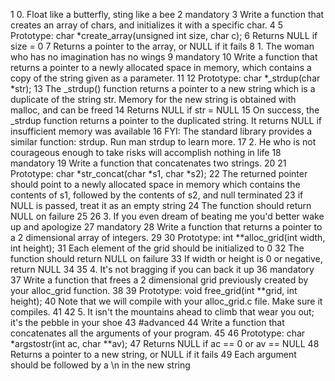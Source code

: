 1 0. Float like a butterfly, sting like a bee                                                                                                                           2 mandatory
  3 Write a function that creates an array of chars, and initializes it with a specific char.
  4
  5 Prototype: char *create_array(unsigned int size, char c);
  6 Returns NULL if size = 0
  7 Returns a pointer to the array, or NULL if it fails
  8 1. The woman who has no imagination has no wings
  9 mandatory
 10 Write a function that returns a pointer to a newly allocated space in memory, which contains a copy of the string given as a parameter.
 11
 12 Prototype: char *_strdup(char *str);
 13 The _strdup() function returns a pointer to a new string which is a duplicate of the string str. Memory for the new string is obtained with malloc, and can be freed 14 Returns NULL if str = NULL
 15 On success, the _strdup function returns a pointer to the duplicated string. It returns NULL if insufficient memory was available
 16 FYI: The standard library provides a similar function: strdup. Run man strdup to learn more.
 17 2. He who is not courageous enough to take risks will accomplish nothing in life
 18 mandatory
 19 Write a function that concatenates two strings.
 20
 21 Prototype: char *str_concat(char *s1, char *s2);
 22 The returned pointer should point to a newly allocated space in memory which contains the contents of s1, followed by the contents of s2, and null terminated
 23 if NULL is passed, treat it as an empty string
 24 The function should return NULL on failure
 25
 26 3. If you even dream of beating me you'd better wake up and apologize
 27 mandatory
 28 Write a function that returns a pointer to a 2 dimensional array of integers.
 29
 30 Prototype: int **alloc_grid(int width, int height);
 31 Each element of the grid should be initialized to 0
 32 The function should return NULL on failure
 33 If width or height is 0 or negative, return NULL
 34
 35 4. It's not bragging if you can back it up
 36 mandatory
 37 Write a function that frees a 2 dimensional grid previously created by your alloc_grid function.
 38
 39 Prototype: void free_grid(int **grid, int height);
 40 Note that we will compile with your alloc_grid.c file. Make sure it compiles.
 41
 42 5. It isn't the mountains ahead to climb that wear you out; it's the pebble in your shoe
 43 #advanced
 44 Write a function that concatenates all the arguments of your program.
 45
 46 Prototype: char *argstostr(int ac, char **av);
 47 Returns NULL if ac == 0 or av == NULL
 48 Returns a pointer to a new string, or NULL if it fails
 49 Each argument should be followed by a \n in the new string
